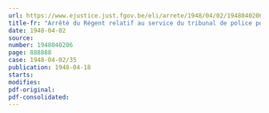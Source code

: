 ```yaml
---
url: https://www.ejustice.just.fgov.be/eli/arrete/1948/04/02/1948040206/justel
title-fr: "Arrêté du Régent relatif au service du tribunal de police pour le canton de justice de paix de Saint-Gilles"
date: 1948-04-02
source:
number: 1948040206
page: 888888
case: 1948-04-02/35
publication: 1948-04-18
starts:
modifies:
pdf-original:
pdf-consolidated:
---
```


